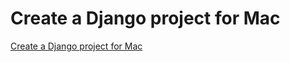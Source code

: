 # Create a Django project for Mac
[Create a Django project for Mac](https://aiwithcloud.com/2022/09/15/create_a_django_project_for_mac/)